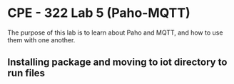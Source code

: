 # CPE - 322 Lab 5 (Paho-MQTT)
The purpose of this lab is to learn about Paho and MQTT, and how to use them with one another.

## Installing package and moving to iot directory to run files

